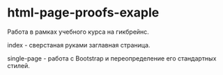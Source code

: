 # html-page-proofs-exaple
Работа в рамках учебного курса на гикбрейнс. 


index - сверстаная руками заглавная страница.

single-page - работа с Bootstrap и переопределение его стандартных стилей.
